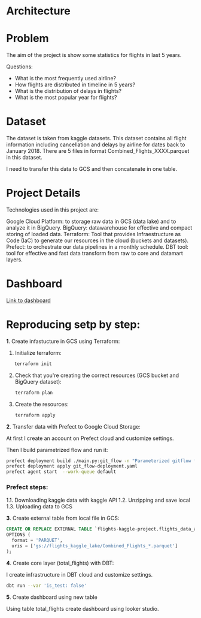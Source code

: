 # Architecture


# Problem

The aim of the project is show some statistics for flights in last 5 years.

Questions:
- What is the most frequently used airline?
- How flights are distributed in timeline in 5 years?
- What is the distribution of delays in flights?
- What is the most popular year for flights?

# Dataset

The dataset is taken from kaggle datasets. This dataset contains all flight information including cancellation and delays by airline for dates back to January 2018. There are 5 files in format Combined_Flights_XXXX.parquet in this dataset.

I need to transfer this data to GCS and then concatenate in one table.

# Project Details

Technologies used in this project are:

Google Cloud Platform: to storage raw data in GCS (data lake) and to analyze it in BigQuery.
BigQuery: datawarehouse for effective and compact storing of loaded data.
Terraform: Tool that provides Infraestructure as Code (IaC) to generate our resources in the cloud (buckets and datasets).
Prefect: to orchestrate our data pipelines in a monthly schedule.
DBT tool: tool for effective and fast data transform from raw to core and datamart layers.

# Dashboard

[Link to dashboard](https://lookerstudio.google.com/u/0/reporting/fdc6d2c5-320f-48e2-be01-8bafb8f00d2b/page/2ikLD?s=onMH9L3L6Lo)

# Reproducing setp by step:

**1**. Create infastucture in GCS using Terraform:

1. Initialize terraform:
	
  ```sh
	 terraform init
  ```

2. Check that you're creating the correct resources (GCS bucket and BigQuery dataset):
   
    ```sh
    terraform plan
    ```

3. Create the resources:
    
    ```sh
    terraform apply
    ```

**2**. Transfer data with Prefect to Google Cloud Storage:

At first I create an account on Prefect cloud and customize settings.

Then I build parametrized flow and run it:

```sh
prefect deployment build ./main.py:git_flow -n "Parameterized gitflow flight"
prefect deployment apply git_flow-deployment.yaml
prefect agent start  --work-queue default
```

### Prefect steps:

1.1. Downloading kaggle data with kaggle API
1.2. Unzipping and save local
1.3. Uploading data to GCS


**3**. Create external table from local file in GCS:

```sql
CREATE OR REPLACE EXTERNAL TABLE `flights-kaggle-project.flights_data_all.flights_external`
OPTIONS (
  format = 'PARQUET',
  uris = ['gs://flights_kaggle_lake/Combined_Flights_*.parquet']
);
```

**4**. Create core layer (total_flights) with DBT:

I create infrastructure in DBT cloud and customize settings.

```sh
dbt run --var 'is_test: false'
```

**5**. Create dashboard using new table 

Using table total_flights create dashboard using looker studio.